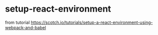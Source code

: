 # setup-react-environment
from tutorial https://scotch.io/tutorials/setup-a-react-environment-using-webpack-and-babel
